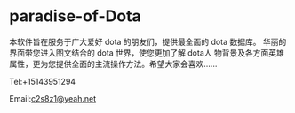 # paradise-of-Dota

本软件旨在服务于广大爱好 dota 的朋友们，提供最全面的 dota 数据库。
华丽的界面带您进入图文结合的 dota 世界，使您更加了解 dota人 物背景及各方面英雄属性，更为您提供全面的主流操作方法。希望大家会喜欢......

Tel:+15143951294

Email:c2s8z1@yeah.net
